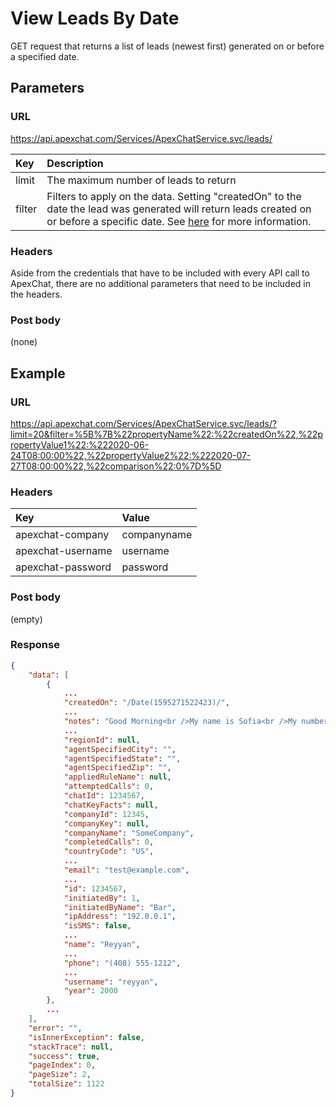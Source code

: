 # View Leads By Date

GET request that returns a list of leads (newest first) generated on or before a specified date.

## Parameters

### URL

https://api.apexchat.com/Services/ApexChatService.svc/leads/

| Key | Description |
| :-- | :-- |
| limit | The maximum number of leads to return |
| filter | Filters to apply on the data. Setting "createdOn" to the date the lead was generated will return leads created on or before a specific date. See [here](/README.md#Filters) for more information. |

### Headers

Aside from the credentials that have to be included with every API call to ApexChat, there are no additional parameters that need to be included in the headers. 

### Post body

(none)

## Example

### URL

https://api.apexchat.com/Services/ApexChatService.svc/leads/?limit=20&filter=%5B%7B%22propertyName%22:%22createdOn%22,%22propertyValue1%22:%222020-06-24T08:00:00%22,%22propertyValue2%22:%222020-07-27T08:00:00%22,%22comparison%22:0%7D%5D


### Headers

| Key | Value |
| :-- | :-- |
| apexchat-company | companyname |
| apexchat-username | username |
| apexchat-password | password |

### Post body

(empty)

### Response

``` JSON
{
    "data": [
        {
            ...
            "createdOn": "/Date(1595271522423)/",
            ...
            "notes": "Good Morning<br />My name is Sofia<br />My number is 408-555-1212<br />My email is test@example.com",
            ...
            "regionId": null,
            "agentSpecifiedCity": "",
            "agentSpecifiedState": "",
            "agentSpecifiedZip": "",
            "appliedRuleName": null,
            "attemptedCalls": 0,
            "chatId": 1234567,
            "chatKeyFacts": null,
            "companyId": 12345,
            "companyKey": null,
            "companyName": "SomeCompany",
            "completedCalls": 0,
            "countryCode": "US",
            ...
            "email": "test@example.com",
            ...
            "id": 1234567,
            "initiatedBy": 1,
            "initiatedByName": "Bar",
            "ipAddress": "192.0.0.1",
            "isSMS": false,
            ...
            "name": "Reyyan",
            ...
            "phone": "(408) 555-1212",
            ...
            "username": "reyyan",
            "year": 2000
        },
        ...
    ],
    "error": "",
    "isInnerException": false,
    "stackTrace": null,
    "success": true,
    "pageIndex": 0,
    "pageSize": 2,
    "totalSize": 1122
}
```
